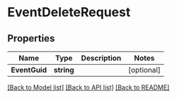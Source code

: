 # EventDeleteRequest

## Properties

Name | Type | Description | Notes
------------ | ------------- | ------------- | -------------
**EventGuid** | **string** |  | [optional] 

[[Back to Model list]](../README.md#documentation-for-models) [[Back to API list]](../README.md#documentation-for-api-endpoints) [[Back to README]](../README.md)


